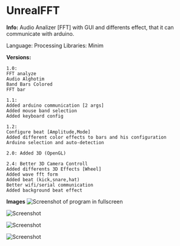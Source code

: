 # UnrealFFT

**Info:**
Audio Analizer [FFT] with GUI and differents effect, that it can communicate with arduino.

Language: Processing
Libraries:  Minim

**Versions:**

    1.0:
    FFT analyze
    Audio Alghotim
    Band Bars Colored
    FFT bar
    
    1.1: 
    Added arduino communication [2 args]
    Added mouse band selection
    Added keyboard config
    
    1.2:
    Configure beat [Amplitude,Mode]
    Added different color effects to bars and his configuration 
    Arduino selection and auto-detection

	2.0: Added 3D (OpenGL)

	2.4: Better 3D Camera Controll
	Added differents 3D Effects [Wheel]
	Added wave fft form
	Added beat (kick,snare,hat)
	Better wifi/serial communication
	Added background beat effect

**Images**
![Screenshot of program in fullscreen](https://github.com/unrealmitch/UnrealFFT/blob/master/Screenshots/S1.png)

![Screenshot](https://github.com/unrealmitch/UnrealFFT/blob/master/Screenshots/S2.jpg)

![Screenshot](https://github.com/unrealmitch/UnrealFFT/blob/master/Screenshots/S3.jpg)

![Screenshot](https://github.com/unrealmitch/UnrealFFT/blob/master/Screenshots/S4.png)

